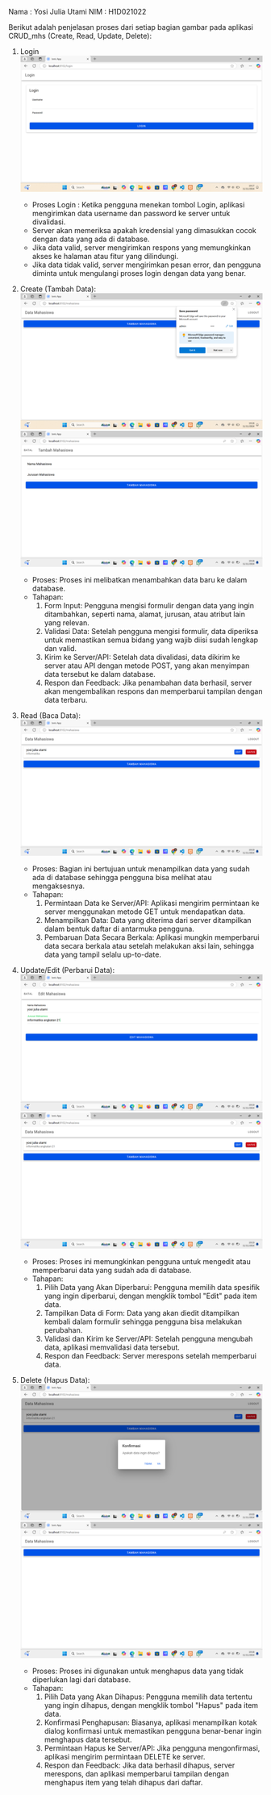 Nama : Yosi Julia Utami
NIM : H1D021022

Berikut adalah penjelasan proses dari setiap bagian gambar pada aplikasi CRUD_mhs (Create, Read, Update, Delete):

1. Login
   ![Alt Text](https://github.com/yosijulia31/LabMobile8_YosiJuliaUtami/blob/master/screenshoot/Screenshot%20(170).png)
   - Proses Login : Ketika pengguna menekan tombol Login, aplikasi mengirimkan data username dan password ke server untuk divalidasi.
   - Server akan memeriksa apakah kredensial yang dimasukkan cocok dengan data yang ada di database.
   - Jika data valid, server mengirimkan respons yang memungkinkan akses ke halaman atau fitur yang dilindungi.
   - Jika data tidak valid, server mengirimkan pesan error, dan pengguna diminta untuk mengulangi proses login dengan data yang benar.
2. Create (Tambah Data):
 ![Alt Text](https://github.com/yosijulia31/LabMobile8_YosiJuliaUtami/blob/master/screenshoot/Screenshot%20(171).png)
![Alt Text](https://github.com/yosijulia31/LabMobile8_YosiJuliaUtami/blob/master/screenshoot/Screenshot%20(174).png)
   - Proses: Proses ini melibatkan menambahkan data baru ke dalam database.
   - Tahapan:
     1. Form Input: Pengguna mengisi formulir dengan data yang ingin ditambahkan, seperti nama, alamat, jurusan, atau atribut lain yang relevan.
     2. Validasi Data: Setelah pengguna mengisi formulir, data diperiksa untuk memastikan semua bidang yang wajib diisi sudah lengkap dan valid.
     3. Kirim ke Server/API: Setelah data divalidasi, data dikirim ke server atau API dengan metode POST, yang akan menyimpan data tersebut ke dalam database.
     4. Respon dan Feedback: Jika penambahan data berhasil, server akan mengembalikan respons dan memperbarui tampilan dengan data terbaru.

4. Read (Baca Data):
   ![Alt Text](https://github.com/yosijulia31/LabMobile8_YosiJuliaUtami/blob/master/screenshoot/Screenshot%20(175).png)
   - Proses: Bagian ini bertujuan untuk menampilkan data yang sudah ada di database sehingga pengguna bisa melihat atau mengaksesnya.
   - Tahapan:
     1. Permintaan Data ke Server/API: Aplikasi mengirim permintaan ke server menggunakan metode GET untuk mendapatkan data.
     2. Menampilkan Data: Data yang diterima dari server ditampilkan dalam bentuk daftar di antarmuka pengguna.
     3. Pembaruan Data Secara Berkala: Aplikasi mungkin memperbarui data secara berkala atau setelah melakukan aksi lain, sehingga data yang tampil selalu up-to-date.

5. Update/Edit (Perbarui Data):
    ![Alt Text](https://github.com/yosijulia31/LabMobile8_YosiJuliaUtami/blob/master/screenshoot/Screenshot%20(176).png)
    ![Alt Text](https://github.com/yosijulia31/LabMobile8_YosiJuliaUtami/blob/master/screenshoot/Screenshot%20(177).png)
   - Proses: Proses ini memungkinkan pengguna untuk mengedit atau memperbarui data yang sudah ada di database.
   - Tahapan:
     1. Pilih Data yang Akan Diperbarui: Pengguna memilih data spesifik yang ingin diperbarui, dengan mengklik tombol "Edit" pada item data.
     2. Tampilkan Data di Form: Data yang akan diedit ditampilkan kembali dalam formulir sehingga pengguna bisa melakukan perubahan.
     3. Validasi dan Kirim ke Server/API: Setelah pengguna mengubah data, aplikasi memvalidasi data tersebut.
     4. Respon dan Feedback: Server merespons setelah memperbarui data.

6. Delete (Hapus Data):
   ![Alt Text](https://github.com/yosijulia31/LabMobile8_YosiJuliaUtami/blob/master/screenshoot/Screenshot%20(179).png)
    ![Alt Text](https://github.com/yosijulia31/LabMobile8_YosiJuliaUtami/blob/master/screenshoot/Screenshot%20(173).png)
   - Proses: Proses ini digunakan untuk menghapus data yang tidak diperlukan lagi dari database.
   - Tahapan:
     1. Pilih Data yang Akan Dihapus: Pengguna memilih data tertentu yang ingin dihapus, dengan mengklik tombol "Hapus" pada item data.
     2. Konfirmasi Penghapusan: Biasanya, aplikasi menampilkan kotak dialog konfirmasi untuk memastikan pengguna benar-benar ingin menghapus data tersebut.
     3. Permintaan Hapus ke Server/API: Jika pengguna mengonfirmasi, aplikasi mengirim permintaan DELETE ke server.
     4. Respon dan Feedback: Jika data berhasil dihapus, server merespons, dan aplikasi memperbarui tampilan dengan menghapus item yang telah dihapus dari daftar.
